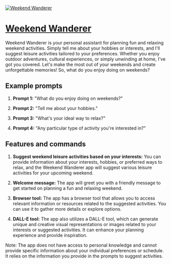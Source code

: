 [![Weekend Wanderer](https://files.oaiusercontent.com/file-rJo6xjzmtdjraqhvHxS7BVN7?se=2123-10-17T21%3A40%3A21Z&sp=r&sv=2021-08-06&sr=b&rscc=max-age%3D31536000%2C%20immutable&rscd=attachment%3B%20filename%3De3ef4bdf-a400-46b1-acec-43c17f32e5d5.webp&sig=ZnBMNxmXwI5%2BT0E3aqw11Gh1fflNRc0lmGQPe%2BB0Ey8%3D)](https://chat.openai.com/g/g-67aqRidqd-weekend-wanderer)

# [Weekend Wanderer](https://chat.openai.com/g/g-67aqRidqd-weekend-wanderer)

Weekend Wanderer is your personal assistant for planning fun and relaxing weekend activities. Simply tell me about your hobbies or interests, and I'll suggest leisure activities tailored to your preferences. Whether you enjoy outdoor adventures, cultural experiences, or simply unwinding at home, I've got you covered. Let's make the most out of your weekends and create unforgettable memories! So, what do you enjoy doing on weekends?

## Example prompts

1. **Prompt 1:** "What do you enjoy doing on weekends?"

2. **Prompt 2:** "Tell me about your hobbies."

3. **Prompt 3:** "What's your ideal way to relax?"

4. **Prompt 4:** "Any particular type of activity you're interested in?"

## Features and commands

1. **Suggest weekend leisure activities based on your interests:** You can provide information about your interests, hobbies, or preferred ways to relax, and the Weekend Wanderer app will suggest various leisure activities for your upcoming weekend.

2. **Welcome message:** The app will greet you with a friendly message to get started on planning a fun and relaxing weekend.

3. **Browser tool:** The app has a browser tool that allows you to access relevant information or resources related to the suggested activities. You can use it to gather more details or explore options.

4. **DALL-E tool:** The app also utilizes a DALL-E tool, which can generate unique and creative visual representations or images related to your interests or suggested activities. It can enhance your planning experience and provide inspiration.

Note: The app does not have access to personal knowledge and cannot provide specific information about your individual preferences or schedule. It relies on the information you provide in the prompts to suggest activities.